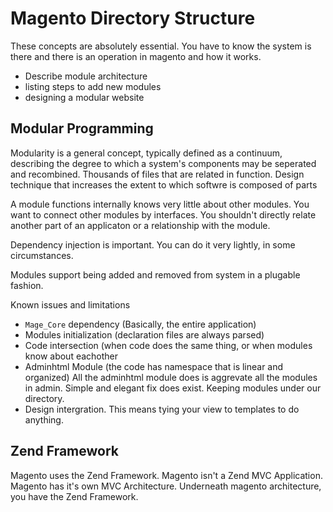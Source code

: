 Magento Directory Structure
===========================

These concepts are absolutely essential. You have to know the system is there
and there is an operation in magento and how it works.

* Describe module architecture
* listing steps to add new modules
* designing a modular website


Modular Programming
-------------------
Modularity is a general concept, typically defined as a continuum, describing
the degree to which a system's components may be seperated and recombined.
Thousands of files that are related in function.
Design technique that increases the extent to which softwre is composed of parts

A module functions internally knows very little about other modules. You want to
connect other modules by interfaces. You shouldn't directly relate another part
of an applicaton or a relationship with the module.

Dependency injection is important. You can do it very lightly, in some
circumstances.

Modules support being added and removed from system in a plugable fashion.

Known issues and limitations
* `Mage_Core` dependency (Basically, the entire application)
* Modules initialization (declaration files are always parsed)
* Code intersection (when code does the same thing, or when modules know about
  eachother
* Adminhtml Module (the code has namespace that is linear and organized) All the
  adminhtml module does is aggrevate all the modules in admin. Simple and
  elegant fix does exist. Keeping modules under our directory.
* Design intergration. This means tying your view to templates to do anything. 

Zend Framework
--------------
Magento uses the Zend Framework. Magento isn't a Zend MVC Application. Magento
has it's own MVC Architecture. Underneath magento architecture, you have the Zend
Framework. 
